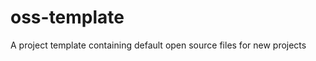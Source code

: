 <!--
SPDX-FileCopyrightText: Copyright (c) 2025 Broadsage

SPDX-License-Identifier: Apache-2.0
-->

# oss-template

A project template containing default open source files for new projects
